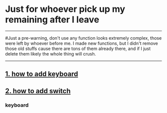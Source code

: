 # Just for whoever pick up my remaining after I leave

----

#Just a pre-warning, don't use any function looks extremely complex, those were left by whoever before me. I made new functions, but I didn't remove those old stuffs cause there are tons of them already there, and if I just delete them likely the whole thing will crush.

----

## [1. how to add keyboard](#keyboard)
## [2. how to add switch](#switch)






















































### <a name='keyboard'>keyboard</a>
